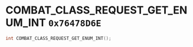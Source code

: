 # COMBAT_CLASS_REQUEST_GET_ENUM_INT `0x76478D6E`

```cpp
int COMBAT_CLASS_REQUEST_GET_ENUM_INT();
```